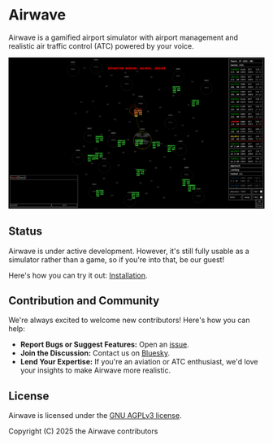 # Airwave

Airwave is a gamified airport simulator with airport management and realistic air traffic control (ATC) powered by your voice.

![in-game screenshot](banner.png)

## Status

Airwave is under active development. However, it's still fully usable as a simulator rather than a game, so if you're into that, be our guest!

Here's how you can try it out: [Installation](./docs/src/getting-started/installation.md).

## Contribution and Community

We're always excited to welcome new contributors! Here's how you can help:

- **Report Bugs or Suggest Features:** Open an [issue](https://github.com/airwavegame/airwave/issues).
- **Join the Discussion:** Contact us on [Bluesky](https://bsky.app/profile/airwavegame.bsky.social).
- **Lend Your Expertise:** If you're an aviation or ATC enthusiast, we'd love your insights to make Airwave more realistic.

## License

Airwave is licensed under the [GNU AGPLv3 license](./LICENSE).

Copyright (C) 2025 the Airwave contributors
